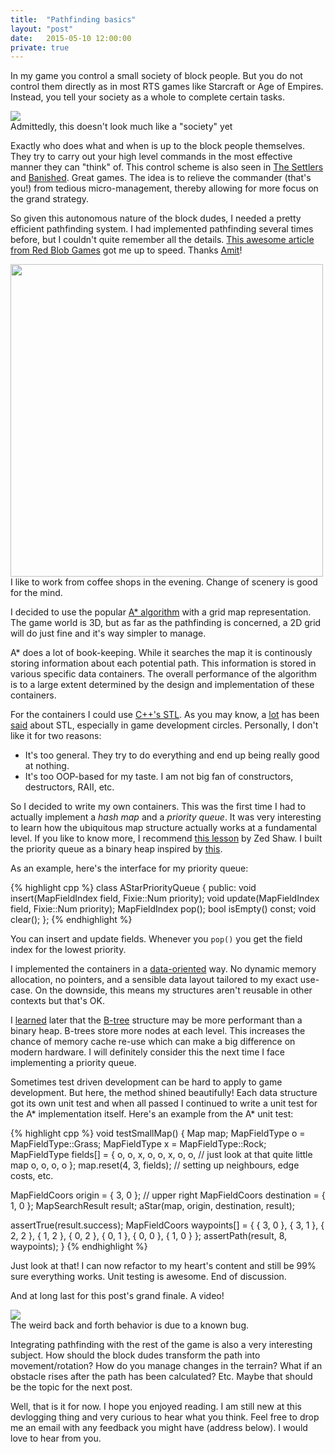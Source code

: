 ```yaml
---
title:  "Pathfinding basics"
layout: "post"
date:   2015-05-10 12:00:00
private: true
---
```

In my game you control a small society of block people. But you do not control them directly as in most RTS games like Starcraft or Age of Empires. Instead, you tell your society as a whole to complete certain tasks.

<p class="photo">
  <img src="/assets/images/game-ss1.jpg" /><br>
  Admittedly, this doesn't look much like a "society" yet
</p>

Exactly who does what and when is up to the block people themselves. They try to carry out your high level commands in the most effective manner they can "think" of. This control scheme is also seen in [The Settlers](http://en.wikipedia.org/wiki/The_Settlers) and [Banished](http://www.shiningrocksoftware.com/game/). Great games. The idea is to relieve the commander (that's you!) from tedious micro-management, thereby allowing for more focus on the grand strategy.

So given this autonomous nature of the block dudes, I needed a pretty efficient pathfinding system. I had implemented pathfinding several times before, but I couldn't quite remember all the details. [This awesome article from Red Blob Games](http://www.redblobgames.com/pathfinding/a-star/introduction.html) got me up to speed. Thanks [Amit](https://twitter.com/redblobgames)!

<p class="photo">
  <img src="/assets/images/coffee-shop-work.jpg" style="width: 500px"><br>
  I like to work from coffee shops in the evening. Change of scenery is good for the mind.
</p>

I decided to use the popular [A* algorithm](http://en.wikipedia.org/wiki/A*_search_algorithm) with a grid map representation. The game world is 3D, but as far as the pathfinding is concerned, a 2D grid will do just fine and it's way simpler to manage.

A* does a lot of book-keeping. While it searches the map it is continously storing information about each potential path. This information is stored in various specific data containers. The overall performance of the algorithm is to a large extent determined by the design and implementation of these containers.

For the containers I could use [C++'s STL](http://en.wikipedia.org/wiki/Standard_Template_Library). As you may know, a [lot](http://gamedev.stackexchange.com/questions/268/stl-for-games-yea-or-nay) has been [said](http://simonask.tumblr.com/post/59763277483/why-stl-isnt-great-for-game-development) about STL, especially in game development circles. Personally, I don't like it for two reasons:

* It's too general. They try to do everything and end up being really good at nothing.
* It's too OOP-based for my taste. I am not big fan of constructors, destructors, RAII, etc.

So I decided to write my own containers. This was the first time I had to actually implement a *hash map* and a *priority queue*. It was very interesting to learn how the ubiquitous map structure actually works at a fundamental level. If you like to know more, I recommend [this lesson](http://c.learncodethehardway.org/book/ex37.html) by Zed Shaw. I built the priority queue as a binary heap inspired by [this](http://stackoverflow.com/questions/17009056/how-to-implement-ologn-decrease-key-operation-for-min-heap-based-priority-queu).

As an example, here's the interface for my priority queue:

{% highlight cpp %}
class AStarPriorityQueue {
public:
  void insert(MapFieldIndex field, Fixie::Num priority);
  void update(MapFieldIndex field, Fixie::Num priority);
  MapFieldIndex pop();
  bool isEmpty() const;
  void clear();
};
{% endhighlight %}

You can insert and update fields. Whenever you `pop()` you get the field index for the lowest priority.

I implemented the containers in a [data-oriented](http://gamesfromwithin.com/data-oriented-design) way. No dynamic memory allocation, no pointers, and a sensible data layout tailored to my exact use-case. On the downside, this means my structures aren't reusable in other contexts but that's OK.

I [learned](http://cglab.ca/~morin/misc/arraylayout/) later that the [B-tree](http://en.wikipedia.org/wiki/B-tree) structure may be more performant than a binary heap. B-trees store more nodes at each level. This increases the chance of memory cache re-use which can make a big difference on modern hardware. I will definitely consider this the next time I face implementing a priority queue.

Sometimes test driven development can be hard to apply to game development. But here, the method shined beautifully! Each data structure got its own unit test and when all passed I continued to write a unit test for the A* implementation itself. Here's an example from the A* unit test:

{% highlight cpp %}
void testSmallMap() {
  Map map;
  MapFieldType o = MapFieldType::Grass;
  MapFieldType x = MapFieldType::Rock;
  MapFieldType fields[] = {
    o, o, x, o,
    o, x, o, o, // just look at that quite little map
    o, o, o, o
  };
  map.reset(4, 3, fields); // setting up neighbours, edge costs, etc.

  MapFieldCoors origin = { 3, 0 }; // upper right
  MapFieldCoors destination = { 1, 0 };
  MapSearchResult result;
  aStar(map, origin, destination, result);

  assertTrue(result.success);
  MapFieldCoors waypoints[] = {
    { 3, 0 }, { 3, 1 }, { 2, 2 }, { 1, 2 },
    { 0, 2 }, { 0, 1 }, { 0, 0 }, { 1, 0 }
  };
  assertPath(result, 8, waypoints);
}
{% endhighlight %}

Just look at that! I can now refactor to my heart's content and still be 99% sure everything works. Unit testing is awesome. End of discussion.

And at long last for this post's grand finale. A video!

<p class="photo">
  <img src="/assets/images/pathfinding-demo.gif"><br>
  The weird back and forth behavior is due to a known bug.
</p>

Integrating pathfinding with the rest of the game is also a very interesting subject. How should the block dudes transform the path into movement/rotation? How do you manage changes in the terrain? What if an obstacle rises after the path has been calculated? Etc. Maybe that should be the topic for the next post.

Well, that is it for now. I hope you enjoyed reading. I am still new at this devlogging thing and very curious to hear what you think. Feel free to drop me an email with any feedback you might have (address below). I would love to hear from you.

